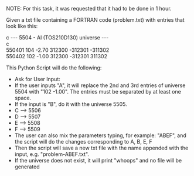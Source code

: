 NOTE: For this task, it was requested that it had to be done in 1 hour.

Given a txt file containing a FORTRAN code (problem.txt) with entries that look like this:

c --- 5504 - Al (TOS210D130) universe --- <br/>
c <br/>
550401 104 -2.70 312300 -312301 -311302 <br/>
550402 102 -1.00 312300 -312301 311302 <br/>


This Python Script will do the following:

- Ask for User Input:
- If the user inputs "A", it will replace the 2nd and 3rd entries of universe 5504 with "102 -1.00". The entries must be separated by at least one space.
- If the input is "B", do it with the universe 5505.
- C --> 5506
- D --> 5507
- E --> 5508
- F --> 5509
- The user can also mix the parameters typing, for example: "ABEF", and the script will do the changes corresponding to A, B, E, F
- Then the script will save a new txt file with the name appended with the input, e.g. "problem-ABEF.txt".
- If the universe does not exist, it will print "whoops" and no file will be generated

